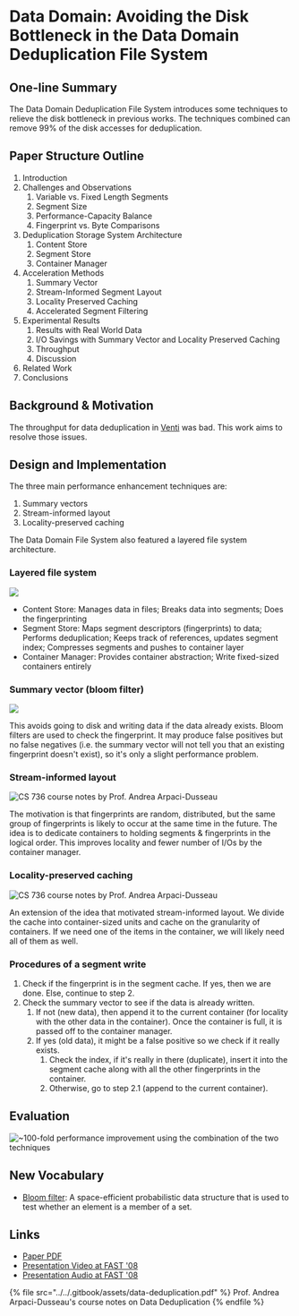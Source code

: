 # Data Domain: Avoiding the Disk Bottleneck in the Data Domain Deduplication File System

## One-line Summary

The Data Domain Deduplication File System introduces some techniques to relieve the disk bottleneck in previous works. The techniques combined can remove 99% of the disk accesses for deduplication.

## Paper Structure Outline

1. Introduction
2. Challenges and Observations
   1. Variable vs. Fixed Length Segments
   2. Segment Size
   3. Performance-Capacity Balance
   4. Fingerprint vs. Byte Comparisons
3. Deduplication Storage System Architecture
   1. Content Store
   2. Segment Store
   3. Container Manager
4. Acceleration Methods
   1. Summary Vector
   2. Stream-Informed Segment Layout
   3. Locality Preserved Caching
   4. Accelerated Segment Filtering
5. Experimental Results
   1. Results with Real World Data
   2. I/O Savings with Summary Vector and Locality Preserved Caching
   3. Throughput
   4. Discussion
6. Related Work
7. Conclusions

## Background & Motivation

The throughput for data deduplication in [Venti](venti-a-new-approach-to-archival-storage.md) was bad. This work aims to resolve those issues.

## Design and Implementation

The three main performance enhancement techniques are:

1. Summary vectors
2. Stream-informed layout
3. Locality-preserved caching

The Data Domain File System also featured a layered file system architecture.

### Layered file system

![](../../.gitbook/assets/screen-shot-2020-12-29-at-11.25.01-am.png)

* Content Store: Manages data in files; Breaks data into segments; Does the fingerprinting
* Segment Store: Maps segment descriptors (fingerprints) to data; Performs deduplication; Keeps track of references, updates segment index; Compresses segments and pushes to container layer
* Container Manager: Provides container abstraction; Write fixed-sized containers entirely

### Summary vector (bloom filter)

![](../../.gitbook/assets/screen-shot-2020-12-29-at-11.57.34-am.png)

This avoids going to disk and writing data if the data already exists. Bloom filters are used to check the fingerprint. It may produce false positives but no false negatives (i.e. the summary vector will not tell you that an existing fingerprint doesn't exist), so it's only a slight performance problem.&#x20;

### Stream-informed layout

![CS 736 course notes by Prof. Andrea Arpaci-Dusseau](../../.gitbook/assets/screen-shot-2020-12-29-at-11.46.50-am.png)

The motivation is that fingerprints are random, distributed, but the same group of fingerprints is likely to occur at the same time in the future. The idea is to dedicate containers to holding segments & fingerprints in the logical order. This improves locality and fewer number of I/Os by the container manager.

### Locality-preserved caching

![CS 736 course notes by Prof. Andrea Arpaci-Dusseau](../../.gitbook/assets/screen-shot-2020-12-29-at-11.45.44-am.png)

An extension of the idea that motivated stream-informed layout. We divide the cache into container-sized units and cache on the granularity of containers. If we need one of the items in the container, we will likely need all of them as well.

### Procedures of a segment write

1. Check if the fingerprint is in the segment cache. If yes, then we are done. Else, continue to step 2.
2. Check the summary vector to see if the data is already written.
   1. If not (new data), then append it to the current container (for locality with the other data in the container). Once the container is full, it is passed off to the container manager.
   2. If yes (old data), it might be a false positive so we check if it really exists.
      1. Check the index, if it's really in there (duplicate), insert it into the segment cache along with all the other fingerprints in the container.
      2. Otherwise, go to step 2.1 (append to the current container).

## Evaluation

![\~100-fold performance improvement using the combination of the two techniques](../../.gitbook/assets/screen-shot-2020-12-29-at-11.58.04-am.png)

## New Vocabulary

* [Bloom filter](https://www.youtube.com/watch?v=kfFacplFY4Y\&ab\_channel=SpanningTree): A space-efficient probabilistic data structure that is used to test whether an element is a member of a set.

## Links

* [Paper PDF](https://www.usenix.org/legacy/events/fast08/tech/full\_papers/zhu/zhu.pdf)
* [Presentation Video at FAST '08](https://www.usenix.org/conference/fast-08/avoiding-disk-bottleneck-data-domain-deduplication-file-system)
* [Presentation Audio at FAST '08](https://c59951.ssl.cf2.rackcdn.com/legacy\_media/fast08/tech/full\_papers/zhu/zhu.mp3)

{% file src="../../.gitbook/assets/data-deduplication.pdf" %}
Prof. Andrea Arpaci-Dusseau's course notes on Data Deduplication
{% endfile %}
